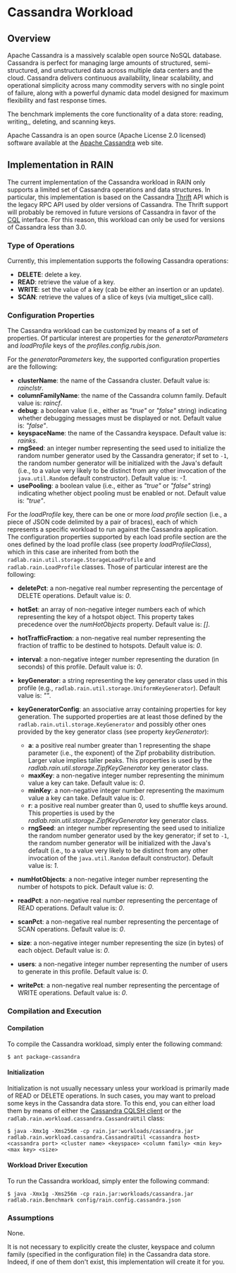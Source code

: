 Cassandra Workload
==================


## Overview

Apache Cassandra is a massively scalable open source NoSQL database.
Cassandra is perfect for managing large amounts of structured, semi-structured, and unstructured data across multiple data centers and the cloud.
Cassandra delivers continuous availability, linear scalability, and operational simplicity across many commodity servers with no single point of failure, along with a powerful dynamic data model designed for maximum flexibility and fast response times.

The benchmark implements the core functionality of a data store: reading, writing,, deleting, and scanning keys.

Apache Cassandra is an open source (Apache License 2.0 licensed) software available at the [Apache Cassandra](http://cassandra.apache.org/) web site.


## Implementation in RAIN

The current implementation of the Cassandra workload in RAIN only supports a limited set of Cassandra operations and data structures.
In particular, this implementation is based on the Cassandra [Thrift](http://thrift.apache.org/) API which is the legacy RPC API used by older versions of Cassandra.
The Thrift support will probably be removed in future versions of Cassandra in favor of the [CQL](http://docs.datastax.com/en/cql/3.3) interface.
For this reason, this workload can only be used for versions of Cassandra less than 3.0.

### Type of Operations

Currently, this implementation supports the following Cassandra operations:
- **DELETE**: delete a key.
- **READ**: retrieve the value of a key.
- **WRITE**: set the value of a key (cab be either an insertion or an update).
- **SCAN**: retrieve the values of a slice of keys (via multiget_slice call).

### Configuration Properties

The Cassandra workload can be customized by means of a set of properties.
Of particular interest are properties for the *generatorParameters* and *loadProfile* keys of the *profiles.config.rubis.json*.

For the *generatorParameters* key, the supported configuration properties are the following:
- **clusterName**: the name of the Cassandra cluster.
  Default value is: *rainclstr*.
- **columnFamilyName**: the name of the Cassandra column family.
  Default value is: *raincf*.
- **debug**: a boolean value (i.e., either as *"true"* or *"false"* string) indicating whether debugging messages must be displayed or not.
  Default value is: *"false"*.
- **keyspaceName**: the name of the Cassandra keyspace.
  Default value is: *rainks*.
- **rngSeed**: an integer number representing the seed used to initialize the random number generator used by the Cassandra generator; if set to `-1`, the random number generator will be initialized with the Java's default (i.e., to a value very likely to be distinct from any other invocation of the `java.util.Random` default constructor).
  Default value is: *-1*.
- **usePooling**: a boolean value (i.e., either as *"true"* or *"false"* string) indicating whether object pooling must be enabled or not.
  Default value is: *"true"*.

For the *loadProfile* key, there can be one or more *load profile* section (i.e., a piece of JSON code delimited by a pair of braces), each of which represents a specific workload to run against the Cassandra application.
The configuration properties supported by each load profile section are the ones defined by the load profile class (see property *loadProfileClass*), which in this case are inherited from both the `radlab.rain.util.storage.StorageLoadProfile` and `radlab.rain.LoadProfile` classes.
Those of particular interest are the following:
- **deletePct**: a non-negative real number representing the percentage of DELETE operations.
  Default value is: *0*.
- **hotSet**: an array of non-negative integer numbers each of which representing the key of a hotspot object. This property takes precedence over the *numHotObjects* property.
  Default value is: *[]*.
- **hotTrafficFraction**: a non-negative real number representing the fraction of traffic to be destined to hotspots.
  Default value is: *0*.
- **interval**: a non-negative integer number representing the duration (in seconds) of this profile.
  Default value is: *0*.
- **keyGenerator**: a string representing the key generator class used in this profile (e.g., `radlab.rain.util.storage.UniformKeyGenerator`).
  Default value is: *""*.
- **keyGeneratorConfig**: an associative array containing properties for key generation.
  The supported properties are at least those defined by the `radlab.rain.util.storage.KeyGenerator` and possibly other ones provided by the key generator class (see property *keyGenerator*):
  - **a**: a positive real number greater than 1 representing the shape parameter (i.e., the exponent) of the Zipf probability distribution.
    Larger value implies taller peaks.
    This properties is used by the *radlab.rain.util.storage.ZipfKeyGenerator* key generator class.
  - **maxKey**: a non-negative integer number representing the minimum value a key can take.
    Default value is: *0*.
  - **minKey**: a non-negative integer number representing the maximum value a key can take.
    Default value is: *0*.
  - **r**: a positive real number greater than 0, used to shuffle keys around.
    This properties is used by the *radlab.rain.util.storage.ZipfKeyGenerator* key generator class.
  - **rngSeed**: an integer number representing the seed used to initialize the random number generator used by the key generator; if set to `-1`, the random number generator will be initialized with the Java's default (i.e., to a value very likely to be distinct from any other invocation of the `java.util.Random` default constructor).
    Default value is: *1*.

- **numHotObjects**: a non-negative integer number representing the number of hotspots to pick.
  Default value is: *0*.
- **readPct**: a non-negative real number representing the percentage of READ operations.
  Default value is: *0*.
- **scanPct**: a non-negative real number representing the percentage of SCAN operations.
  Default value is: *0*.
- **size**: a non-negative integer number representing the size (in bytes) of each object.
  Default value is: *0*.
- **users**: a non-negative integer number representing the number of users to generate in this profile.
  Default value is: *0*.
- **writePct**: a non-negative real number representing the percentage of WRITE operations.
  Default value is: *0*.


### Compilation and Execution

#### Compilation

To compile the Cassandra workload, simply enter the following command:

    $ ant package-cassandra

#### Initialization

Initialization is not usually necessary unless your workload is primarily made of READ or DELETE operations.
In such cases, you may want to preload some keys in the Cassandra data store.
To this end, you can either load them by means of either the [Cassandra CQLSH client](https://wiki.apache.org/cassandra/GettingStarted) or the `radlab.rain.workload.cassandra.CassandraUtil` class:

    $ java -Xmx1g -Xms256m -cp rain.jar:workloads/cassandra.jar radlab.rain.workload.cassandra.CassandraUtil <cassandra host> <cassandra port> <cluster name> <keyspace> <column family> <min key> <max key> <size>


#### Workload Driver Execution

To run the Cassandra workload, simply enter the following command:

    $ java -Xmx1g -Xms256m -cp rain.jar:workloads/cassandra.jar radlab.rain.Benchmark config/rain.config.cassandra.json

### Assumptions

None.

It is not necessary to explicitly create the cluster, keyspace and column family (specified in the configuration file) in the Cassandra data store.
Indeed, if one of them don't exist, this implementation will create it for you.
